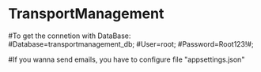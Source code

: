 # TransportManagement

#To get the connetion with DataBase:
#Database=transportmanagement_db;
#User=root;
#Password=Root123!#;

#If you wanna send emails, you have to configure file "appsettings.json"
